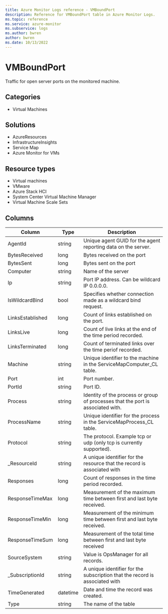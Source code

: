 ```yaml
---
title: Azure Monitor Logs reference - VMBoundPort
description: Reference for VMBoundPort table in Azure Monitor Logs.
ms.topic: reference
ms.service: azure-monitor
ms.subservice: logs
ms.author: bwren
author: bwren
ms.date: 10/13/2022
---
```


# VMBoundPort

 Traffic for open server ports on the monitored machine.

## Categories

- Virtual Machines
## Solutions

- AzureResources
- InfrastructureInsights
- Service Map
- Azure Monitor for VMs
## Resource types

- Virtual machines
- VMware
- Azure Stack HCI
- System Center Virtual Machine Manager
- Virtual Machine Scale Sets




## Columns

| Column | Type | Description |
| --- | --- | --- |
| AgentId | string | Unique agent GUID for the agent reporting data on the server. |
| BytesReceived | long | Bytes received on the port |
| BytesSent | long | Bytes sent on the port |
| Computer | string | Name of the server |
| Ip | string | Port IP address. Can be wildcard IP 0.0.0.0. |
| IsWildcardBind | bool | Specifies whether connection made as a wildcard bind request. |
| LinksEstablished | long | Count of links established on the port. |
| LinksLive | long | Count of live links at the end of the time period recorded. |
| LinksTerminated | long | Count of terminated links over the time periof recorded. |
| Machine | string | Unique identifier to the machine in the ServiceMapComputer_CL table. |
| Port | int | Port number. |
| PortId | string | Port ID. |
| Process | string | Identity of the process or group of processes that the port is associated with. |
| ProcessName | string | Unique identifier for the process in the ServiceMapProcess_CL table. |
| Protocol | string | The protocol. Example tcp or udp (only tcp is currently supported). |
| _ResourceId | string | A unique identifier for the resource that the record is associated with |
| Responses | long | Count of responses in the time period recorded. |
| ResponseTimeMax | long | Measurement of the maximum time between first and last byte received. |
| ResponseTimeMin | long | Measurement of the minimum time between first and last byte received. |
| ResponseTimeSum | long | Measurement of the total time between first and last byte received |
| SourceSystem | string | Value is OpsManager for all records. |
| _SubscriptionId | string | A unique identifier for the subscription that the record is associated with |
| TimeGenerated | datetime | Date and time the record was created. |
| Type | string | The name of the table |
